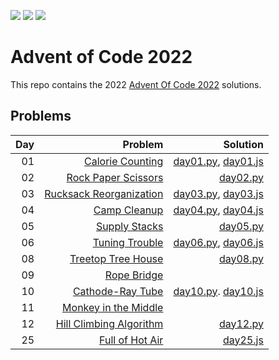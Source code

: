 ![](https://img.shields.io/badge/stars%20⭐-19-yellow)
![](https://img.shields.io/badge/day%20📅-12-blue) 
![](https://img.shields.io/badge/days%20completed-09-red)

# Advent of Code 2022

This repo contains the 2022 [Advent Of Code 2022](https://adventofcode.com/2022) solutions.

## Problems

| Day | Problem | Solution |
| ---:| ----:   | ----:    |
| 01  |[Calorie Counting](https://adventofcode.com/2022/day/1)| [day01.py](https://github.com/sotsoguk/adventOfCode2022/blob/main/python/day01/day01.py), [day01.js](https://github.com/sotsoguk/adventOfCode2022/blob/main/js/day01/day01.js)|
| 02 | [Rock Paper Scissors](https://adventofcode.com/2022/day/2)| [day02.py](https://github.com/sotsoguk/adventOfCode2022/blob/main/python/day02/day02.py)|
| 03 | [Rucksack Reorganization](https://adventofcode.com/2022/day/3)| [day03.py](https://github.com/sotsoguk/adventOfCode2022/blob/main/python/day03/day03.py), [day03.js](https://github.com/sotsoguk/adventOfCode2022/blob/main/js/day03/day03.js)|
| 04 | [Camp Cleanup](https://adventofcode.com/2022/day/4)|[day04.py](https://github.com/sotsoguk/adventOfCode2022/blob/main/python/day04/day04.py), [day04.js](https://github.com/sotsoguk/adventOfCode2022/blob/main/js/day04/day04.js)|
| 05 | [Supply Stacks](https://adventofcode.com/2022/day/5)| [day05.py](https://github.com/sotsoguk/adventOfCode2022/blob/main/python/day05/day05.py)|
| 06 | [Tuning Trouble](https://adventofcode.com/2022/day/6) | [day06.py](https://github.com/sotsoguk/adventOfCode2022/blob/main/python/day06/day06.py), [day06.js](https://github.com/sotsoguk/adventOfCode2022/blob/main/js/day06/day06.js)|
| 08 | [Treetop Tree House](https://adventofcode.com/2022/day/8)| [day08.py](https://github.com/sotsoguk/adventOfCode2022/blob/main/python/day08/day08.py)|
| 09 | [Rope Bridge](https://adventofcode.com/2022/day/9)| |
| 10 | [Cathode-Ray Tube](https://adventofcode.com/2022/day/10) | [day10.py](https://github.com/sotsoguk/adventOfCode2022/blob/main/python/day10/day10.py). [day10.js](https://github.com/sotsoguk/adventOfCode2022/blob/main/js/day10/day10.js) |
| 11 | [Monkey in the Middle](https://adventofcode.com/2022/day/11)| |
| 12 | [Hill Climbing Algorithm](https://adventofcode.com/2022/day/12)| [day12.py](https://github.com/sotsoguk/adventOfCode2022/blob/main/python/day12/day12.py)|
| 25 | [Full of Hot Air](https://adventofcode.com/2022/day/25)|[day25.js](https://github.com/sotsoguk/adventOfCode2022/blob/main/js/day25/day25.js)|